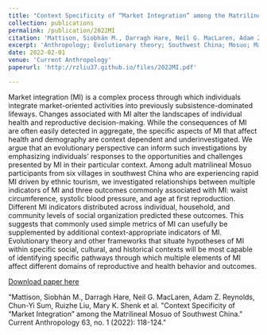 ```yaml
---
title: "Context Specificity of “Market Integration” among the Matrilineal Mosuo of Southwest China"
collection: publications
permalink: /publication/2022MI
citation: 'Mattison, Siobhán M., Darragh Hare, Neil G. MacLaren, Adam Z. Reynolds, Chun-Yi Sum, Ruizhe Liu, Mary K. Shenk et al. "Context Specificity of “Market Integration” among the Matrilineal Mosuo of Southwest China." Current Anthropology 63, no. 1 (2022): 118-124.'
excerpt: 'Anthropology; Evolutionary theory; Southwest China; Mosuo; Market Integration'
date: 2022-02-01
venue: 'Current Anthropology'
paperurl: 'http://rzliu37.github.io/files/2022MI.pdf'

---
```


Market integration (MI) is a complex process through which individuals integrate market-oriented activities into previously subsistence-dominated lifeways. Changes associated with MI alter the landscapes of individual health and reproductive decision-making. While the consequences of MI are often easily detected in aggregate, the specific aspects of MI that affect health and demography are context dependent and underinvestigated. We argue that an evolutionary perspective can inform such investigations by emphasizing individuals’ responses to the opportunities and challenges presented by MI in their particular context. Among adult matrilineal Mosuo participants from six villages in southwest China who are experiencing rapid MI driven by ethnic tourism, we investigated relationships between multiple indicators of MI and three outcomes commonly associated with MI: waist circumference, systolic blood pressure, and age at first reproduction. Different MI indicators distributed across individual, household, and community levels of social organization predicted these outcomes. This suggests that commonly used simple metrics of MI can usefully be supplemented by additional context-appropriate indicators of MI. Evolutionary theory and other frameworks that situate hypotheses of MI within specific social, cultural, and historical contexts will be most capable of identifying specific pathways through which multiple elements of MI affect different domains of reproductive and health behavior and outcomes.

[Download paper here](http://academicpages.github.io/files/2021p-m.pdf)

"Mattison, Siobhán M., Darragh Hare, Neil G. MacLaren, Adam Z. Reynolds, Chun-Yi Sum, Ruizhe Liu, Mary K. Shenk et al. "Context Specificity of “Market Integration” among the Matrilineal Mosuo of Southwest China." Current Anthropology 63, no. 1 (2022): 118-124."
